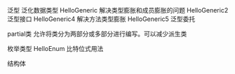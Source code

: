 泛型
泛化数据类型
HelloGeneric 解决类型膨胀和成员膨胀的问题
HelloGeneric2 泛型接口
HelloGeneric4 解决方法类型膨胀
HelloGeneric5 泛型委托

partial类
允许将类分为两部分或多部分进行编写。可以减少派生类

枚举类型
HelloEnum 比特位式用法

结构体